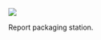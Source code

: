 ![](https://db-feed.s3.amazonaws.com/legacy/book_packaging-1519419587566.jpg)

Report packaging station.
